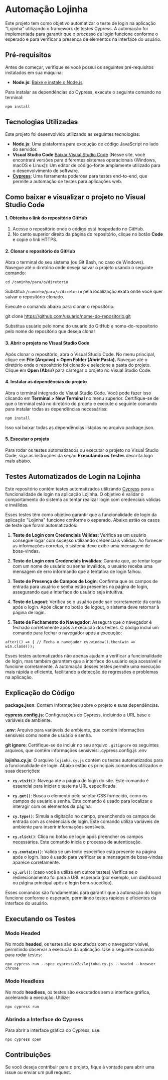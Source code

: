 # Automação Lojinha

Este projeto tem como objetivo automatizar o teste de login na aplicação "Lojinha" utilizando o framework de testes Cypress. A automação foi implementada para garantir que o processo de login funcione conforme o esperado e para verificar a presença de elementos na interface do usuário.

## Pré-requisitos

Antes de começar, verifique se você possui os seguintes pré-requisitos instalados em sua máquina:

-   **Node.js**: [Baixe e instale o Node.js](https://nodejs.org/) 

Para instalar as dependências do Cypress, execute o seguinte comando no terminal:

`npm install` 

## Tecnologias Utilizadas

Este projeto foi desenvolvido utilizando as seguintes tecnologias:

-   **Node.js**: Uma plataforma para execução de código JavaScript no lado do servidor.
-   **Visual Studio Code** [Baixar Visual Studio Code](https://code.visualstudio.com/Download)  (Nesse site, você encontrará versões para diferentes sistemas operacionais (Windows, macOS e Linux)): Um editor de código-fonte amplamente utilizado para o desenvolvimento de software.
- **[Cypress](https://www.cypress.io/)**: Uma ferramenta poderosa para testes end-to-end, que permite a automação de testes para aplicações web.

## Como baixar e visualizar o projeto no Visual Studio Code
#### 1. Obtenha o link do repositório GitHub

1.  Acesse o repositório onde o código está hospedado no GitHub.
2.  No canto superior direito da página do repositório, clique no botão **Code** e copie o link HTTPS.
#### 2. Clonar o repositório do GitHub

Abra o terminal do seu sistema (ou Git Bash, no caso de Windows). Navegue até o diretório onde deseja salvar o projeto usando o seguinte comando:

`cd /caminho/para/o/diretorio` 

Substitua `/caminho/para/o/diretorio` pela localização exata onde você quer salvar o repositório clonado.

Execute o comando abaixo para clonar o repositório:

git clone https://github.com/usuario/nome-do-repositorio.git

Substitua usuário pelo nome do usuário do GitHub e nome-do-repositorio pelo nome do repositório que deseja clonar
#### 3. Abrir o projeto no Visual Studio Code
Após clonar o repositório, abra o Visual Studio Code.
No menu principal, clique em **File (Arquivo) > Open Folder (Abrir Pasta).**
Navegue até o diretório onde o repositório foi clonado e selecione a pasta do projeto.
Clique em **Open (Abrir)** para carregar o projeto no Visual Studio Code.
#### 4. Instalar as dependências do projeto
Abra o terminal integrado do Visual Studio Code. Você pode fazer isso clicando em **Terminal > New Terminal** no menu superior.
Certifique-se de que o terminal está no diretório do projeto e execute o seguinte comando para instalar todas as dependências necessárias:

`npm install` 

Isso vai baixar todas as dependências listadas no arquivo package.json.
#### 5. Executar o projeto

Para rodar os testes automatizados ou executar o projeto no Visual Studio Code, siga as instruções da seção **Executando os Testes** descrita logo mais abaixo.

## Testes Automatizados de Login na Lojinha

Este repositório contém testes automatizados utilizando [Cypress](https://www.cypress.io/) para a funcionalidade de login na aplicação Lojinha. O objetivo é validar o comportamento do sistema ao tentar realizar login com credenciais válidas e inválidas.

Esses testes têm como objetivo garantir que a funcionalidade de login da aplicação "Lojinha" funcione conforme o esperado. Abaixo estão os casos de teste que foram automatizados:

1.  **Teste de Login com Credenciais Válidas**: Verifica se um usuário consegue logar com sucesso utilizando credenciais válidas. Ao fornecer as informações corretas, o sistema deve exibir uma mensagem de boas-vindas.
    
2.  **Teste de Login com Credenciais Inválidas**: Garante que, ao tentar logar com um nome de usuário ou senha inválidos, o usuário receba uma mensagem de erro informando que a tentativa de login falhou.
    
3.  **Teste de Presença de Campos de Login**: Confirma que os campos de entrada para usuário e senha estão presentes na página de login, assegurando que a interface do usuário seja intuitiva.
    
4.  **Teste de Logout**: Verifica se o usuário pode sair corretamente da conta após o login. Após clicar no botão de logout, o sistema deve retornar à página de login.
    
5.  **Teste de Fechamento do Navegador**: Assegura que o navegador é fechado corretamente após a execução dos testes. O código inclui um comando para fechar o navegador após a execução:

`after(() => {
    // Fecha o navegador
    cy.window().then(win => win.close());`    

Esses testes automatizados não apenas ajudam a verificar a funcionalidade de login, mas também garantem que a interface do usuário seja acessível e funcione corretamente. A automação desses testes permite uma execução mais rápida e eficiente, facilitando a detecção de regressões e problemas na aplicação.

## Explicação do Código

**package.json**: Contém informações sobre o projeto e suas dependências.

**cypress.config.js**: Configurações do Cypress, incluindo a URL base e variáveis de ambiente.

**.env**: Arquivo para variáveis de ambiente, que contém informações sensíveis como nome de usuário e senha.

**git ignore**: Certifique-se de incluir no seu arquivo `.gitignore` os seguintes arquivos, que contêm informações sensíveis:
.cypress.config.js
.env

**lojinha.cy.js**: O arquivo `lojinha.cy.js` contém os testes automatizados para a funcionalidade de login. Abaixo estão os principais comandos utilizados e suas descrições:

-   **`cy.visit()`**: Navega até a página de login do site. Este comando é essencial para iniciar o teste na URL especificada.
    
-   **`cy.get()`**: Busca o elemento pelo seletor CSS fornecido, como os campos de usuário e senha. Este comando é usado para localizar e interagir com os elementos da página.
    
-   **`cy.type()`**: Simula a digitação no campo, preenchendo os campos de entrada com as credenciais de login. Este comando utiliza variáveis de ambiente para inserir informações sensíveis.
    
-   **`cy.click()`**: Clica no botão de login após preencher os campos necessários. Este comando inicia o processo de autenticação.
    
-   **`cy.contains()`**: Valida se um texto específico está presente na página após o login. Isso é usado para verificar se a mensagem de boas-vindas aparece corretamente.
    
-   **`cy.url()`**: (caso você a utilize em outros testes) Verifica se o redirecionamento foi para a URL esperada (por exemplo, um dashboard ou página principal após o login bem-sucedido).
    
Esses comandos são fundamentais para garantir que a automação do login funcione conforme o esperado, permitindo testes rápidos e eficientes da interface do usuário. 

## Executando os Testes

### Modo Headed

No modo **headed**, os testes são executados com o navegador visível, permitindo observar a execução da aplicação. Use o seguinte comando para rodar testes:

```
npx cypress run --spec cypress/e2e/lojinha.cy.js --headed --browser chrome
```

### Modo Headless

No modo **headless**, os testes são executados sem a interface gráfica, acelerando a execução. Utilize:

```
npx cypress run
```

### Abrindo a Interface do Cypress

Para abrir a interface gráfica do Cypress, use:

```
npx cypress open
```
## Contribuições

Se você deseja contribuir para o projeto, fique à vontade para abrir uma issue ou enviar um pull request.
